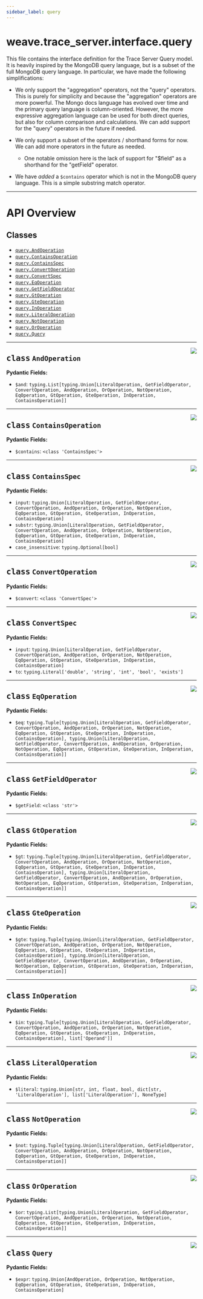 ```yaml
---
sidebar_label: query
---
```

    

# weave.trace_server.interface.query


This file contains the interface definition for the Trace Server Query model. It
is heavily inspired by the MongoDB query language, but is a subset of the full
MongoDB query language. In particular, we have made the following
simplifications:

* We only support the "aggregation" operators, not the "query" operators. This is
    purely for simplicity and because the "aggregation" operators are more powerful.
    The Mongo docs language has evolved over time and the primary query language
    is column-oriented. However, the more expressive aggregation language can be
    used for both direct queries, but also for column comparison and
    calculations. We can add support for the "query" operators in the future if
    needed.

* We only support a subset of the operators / shorthand forms for now. We can add
    more operators in the future as needed.

    * One notable omission here is the lack of support for "$field" as a shorthand for
        the "getField"  operator.

* We have _added_ a `$contains` operator which is not in the MongoDB query
    language. This is a simple substring match operator.


---


# API Overview



## Classes

- [`query.AndOperation`](#class-andoperation)
- [`query.ContainsOperation`](#class-containsoperation)
- [`query.ContainsSpec`](#class-containsspec)
- [`query.ConvertOperation`](#class-convertoperation)
- [`query.ConvertSpec`](#class-convertspec)
- [`query.EqOperation`](#class-eqoperation)
- [`query.GetFieldOperator`](#class-getfieldoperator)
- [`query.GtOperation`](#class-gtoperation)
- [`query.GteOperation`](#class-gteoperation)
- [`query.InOperation`](#class-inoperation)
- [`query.LiteralOperation`](#class-literaloperation)
- [`query.NotOperation`](#class-notoperation)
- [`query.OrOperation`](#class-oroperation)
- [`query.Query`](#class-query)




---


<a href="https://github.com/wandb/weave/blob/master/weave/trace_server/interface/query.py#L85"><img align="right" src="https://img.shields.io/badge/-source-cccccc?style=flat-square" /></a>

## <kbd>class</kbd> `AndOperation`





**Pydantic Fields:**

- `$and`: `typing.List[typing.Union[LiteralOperation, GetFieldOperator, ConvertOperation, AndOperation, OrOperation, NotOperation, EqOperation, GtOperation, GteOperation, InOperation, ContainsOperation]]`

---

<a href="https://github.com/wandb/weave/blob/master/weave/trace_server/interface/query.py#L123"><img align="right" src="https://img.shields.io/badge/-source-cccccc?style=flat-square" /></a>

## <kbd>class</kbd> `ContainsOperation`





**Pydantic Fields:**

- `$contains`: `<class 'ContainsSpec'>`

---

<a href="https://github.com/wandb/weave/blob/master/weave/trace_server/interface/query.py#L127"><img align="right" src="https://img.shields.io/badge/-source-cccccc?style=flat-square" /></a>

## <kbd>class</kbd> `ContainsSpec`





**Pydantic Fields:**

- `input`: `typing.Union[LiteralOperation, GetFieldOperator, ConvertOperation, AndOperation, OrOperation, NotOperation, EqOperation, GtOperation, GteOperation, InOperation, ContainsOperation]`
- `substr`: `typing.Union[LiteralOperation, GetFieldOperator, ConvertOperation, AndOperation, OrOperation, NotOperation, EqOperation, GtOperation, GteOperation, InOperation, ContainsOperation]`
- `case_insensitive`: `typing.Optional[bool]`

---

<a href="https://github.com/wandb/weave/blob/master/weave/trace_server/interface/query.py#L71"><img align="right" src="https://img.shields.io/badge/-source-cccccc?style=flat-square" /></a>

## <kbd>class</kbd> `ConvertOperation`





**Pydantic Fields:**

- `$convert`: `<class 'ConvertSpec'>`

---

<a href="https://github.com/wandb/weave/blob/master/weave/trace_server/interface/query.py#L78"><img align="right" src="https://img.shields.io/badge/-source-cccccc?style=flat-square" /></a>

## <kbd>class</kbd> `ConvertSpec`





**Pydantic Fields:**

- `input`: `typing.Union[LiteralOperation, GetFieldOperator, ConvertOperation, AndOperation, OrOperation, NotOperation, EqOperation, GtOperation, GteOperation, InOperation, ContainsOperation]`
- `to`: `typing.Literal['double', 'string', 'int', 'bool', 'exists']`

---

<a href="https://github.com/wandb/weave/blob/master/weave/trace_server/interface/query.py#L100"><img align="right" src="https://img.shields.io/badge/-source-cccccc?style=flat-square" /></a>

## <kbd>class</kbd> `EqOperation`





**Pydantic Fields:**

- `$eq`: `typing.Tuple[typing.Union[LiteralOperation, GetFieldOperator, ConvertOperation, AndOperation, OrOperation, NotOperation, EqOperation, GtOperation, GteOperation, InOperation, ContainsOperation], typing.Union[LiteralOperation, GetFieldOperator, ConvertOperation, AndOperation, OrOperation, NotOperation, EqOperation, GtOperation, GteOperation, InOperation, ContainsOperation]]`

---

<a href="https://github.com/wandb/weave/blob/master/weave/trace_server/interface/query.py#L56"><img align="right" src="https://img.shields.io/badge/-source-cccccc?style=flat-square" /></a>

## <kbd>class</kbd> `GetFieldOperator`





**Pydantic Fields:**

- `$getField`: `<class 'str'>`

---

<a href="https://github.com/wandb/weave/blob/master/weave/trace_server/interface/query.py#L105"><img align="right" src="https://img.shields.io/badge/-source-cccccc?style=flat-square" /></a>

## <kbd>class</kbd> `GtOperation`





**Pydantic Fields:**

- `$gt`: `typing.Tuple[typing.Union[LiteralOperation, GetFieldOperator, ConvertOperation, AndOperation, OrOperation, NotOperation, EqOperation, GtOperation, GteOperation, InOperation, ContainsOperation], typing.Union[LiteralOperation, GetFieldOperator, ConvertOperation, AndOperation, OrOperation, NotOperation, EqOperation, GtOperation, GteOperation, InOperation, ContainsOperation]]`

---

<a href="https://github.com/wandb/weave/blob/master/weave/trace_server/interface/query.py#L110"><img align="right" src="https://img.shields.io/badge/-source-cccccc?style=flat-square" /></a>

## <kbd>class</kbd> `GteOperation`





**Pydantic Fields:**

- `$gte`: `typing.Tuple[typing.Union[LiteralOperation, GetFieldOperator, ConvertOperation, AndOperation, OrOperation, NotOperation, EqOperation, GtOperation, GteOperation, InOperation, ContainsOperation], typing.Union[LiteralOperation, GetFieldOperator, ConvertOperation, AndOperation, OrOperation, NotOperation, EqOperation, GtOperation, GteOperation, InOperation, ContainsOperation]]`

---

<a href="https://github.com/wandb/weave/blob/master/weave/trace_server/interface/query.py#L115"><img align="right" src="https://img.shields.io/badge/-source-cccccc?style=flat-square" /></a>

## <kbd>class</kbd> `InOperation`





**Pydantic Fields:**

- `$in`: `typing.Tuple[typing.Union[LiteralOperation, GetFieldOperator, ConvertOperation, AndOperation, OrOperation, NotOperation, EqOperation, GtOperation, GteOperation, InOperation, ContainsOperation], list['Operand']]`

---

<a href="https://github.com/wandb/weave/blob/master/weave/trace_server/interface/query.py#L38"><img align="right" src="https://img.shields.io/badge/-source-cccccc?style=flat-square" /></a>

## <kbd>class</kbd> `LiteralOperation`





**Pydantic Fields:**

- `$literal`: `typing.Union[str, int, float, bool, dict[str, 'LiteralOperation'], list['LiteralOperation'], NoneType]`

---

<a href="https://github.com/wandb/weave/blob/master/weave/trace_server/interface/query.py#L95"><img align="right" src="https://img.shields.io/badge/-source-cccccc?style=flat-square" /></a>

## <kbd>class</kbd> `NotOperation`





**Pydantic Fields:**

- `$not`: `typing.Tuple[typing.Union[LiteralOperation, GetFieldOperator, ConvertOperation, AndOperation, OrOperation, NotOperation, EqOperation, GtOperation, GteOperation, InOperation, ContainsOperation]]`

---

<a href="https://github.com/wandb/weave/blob/master/weave/trace_server/interface/query.py#L90"><img align="right" src="https://img.shields.io/badge/-source-cccccc?style=flat-square" /></a>

## <kbd>class</kbd> `OrOperation`





**Pydantic Fields:**

- `$or`: `typing.List[typing.Union[LiteralOperation, GetFieldOperator, ConvertOperation, AndOperation, OrOperation, NotOperation, EqOperation, GtOperation, GteOperation, InOperation, ContainsOperation]]`

---

<a href="https://github.com/wandb/weave/blob/master/weave/trace_server/interface/query.py#L162"><img align="right" src="https://img.shields.io/badge/-source-cccccc?style=flat-square" /></a>

## <kbd>class</kbd> `Query`





**Pydantic Fields:**

- `$expr`: `typing.Union[AndOperation, OrOperation, NotOperation, EqOperation, GtOperation, GteOperation, InOperation, ContainsOperation]`
